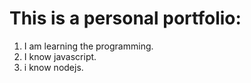 # This is a personal portfolio:
1. I am learning the programming. 
1. I know javascript.
1. i know nodejs.